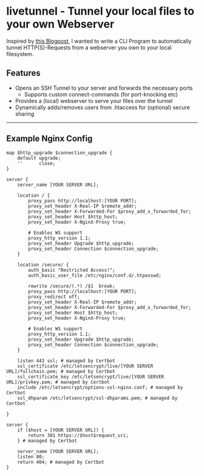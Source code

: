 # livetunnel - Tunnel your local files to your own Webserver

Inspired by [this Blogpost](https://igauravsehrawat.com/build-your-own-ngrok-4-easy-steps/), I wanted to write a CLI Program to automatically tunnel HTTP(S)-Requests from a webserver you own to your local filesystem.

## Features

- Opens an SSH Tunnel to your server and forwards the necessary ports
  - Supports custom connect-commands (for port-knocking etc)
- Provides a (local) webserver to serve your files over the tunnel
- Dynamically adds/removes users from .htaccess for (optional) secure sharing

-------------------

## Example Nginx Config

```nginx
map $http_upgrade $connection_upgrade {
    default upgrade;
    ''      close;
}

server {
    server_name [YOUR SERVER URL];

    location / {
        proxy_pass http://localhost:[YOUR PORT];
        proxy_set_header X-Real-IP $remote_addr;
        proxy_set_header X-Forwarded-For $proxy_add_x_forwarded_for;
        proxy_set_header Host $http_host;
        proxy_set_header X-NginX-Proxy true;

        # Enables WS support
        proxy_http_version 1.1;
        proxy_set_header Upgrade $http_upgrade;
        proxy_set_header Connection $connection_upgrade;
    }

    location /secure/ {
        auth_basic "Restricted Access!";
        auth_basic_user_file /etc/nginx/conf.d/.htpasswd;

        rewrite /secure/(.*) /$1  break;
        proxy_pass http://localhost:[YOUR PORT];
        proxy_redirect off;
        proxy_set_header X-Real-IP $remote_addr;
        proxy_set_header X-Forwarded-For $proxy_add_x_forwarded_for;
        proxy_set_header Host $http_host;
        proxy_set_header X-NginX-Proxy true;

        # Enables WS support
        proxy_http_version 1.1;
        proxy_set_header Upgrade $http_upgrade;
        proxy_set_header Connection $connection_upgrade;
    }

    listen 443 ssl; # managed by Certbot
    ssl_certificate /etc/letsencrypt/live/[YOUR SERVER URL]/fullchain.pem; # managed by Certbot
    ssl_certificate_key /etc/letsencrypt/live/[YOUR SERVER URL]/privkey.pem; # managed by Certbot
    include /etc/letsencrypt/options-ssl-nginx.conf; # managed by Certbot
    ssl_dhparam /etc/letsencrypt/ssl-dhparams.pem; # managed by Certbot

}

server {
    if ($host = [YOUR SERVER URL]) {
        return 301 https://$host$request_uri;
    } # managed by Certbot

    server_name [YOUR SERVER URL];
    listen 80;
    return 404; # managed by Certbot
}

```